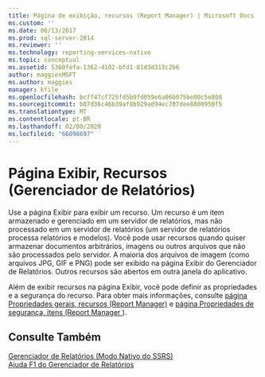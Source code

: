 ```yaml
---
title: Página de exibição, recursos (Report Manager) | Microsoft Docs
ms.custom: ''
ms.date: 06/13/2017
ms.prod: sql-server-2014
ms.reviewer: ''
ms.technology: reporting-services-native
ms.topic: conceptual
ms.assetid: 5360fefa-1362-4102-bfd1-81d3d313c2b6
author: maggiesMSFT
ms.author: maggies
manager: kfile
ms.openlocfilehash: bcff47cf725fd5b9fd059e6a06b075be00c5e808
ms.sourcegitcommit: b87d36c46b39af8b929ad94ec707dee8800950f5
ms.translationtype: MT
ms.contentlocale: pt-BR
ms.lasthandoff: 02/08/2020
ms.locfileid: "66098697"
---
```

# <a name="view-page-resources-report-manager"></a>Página Exibir, Recursos (Gerenciador de Relatórios)
  Use a página Exibir para exibir um recurso. Um recurso é um item armazenado e gerenciado em um servidor de relatórios, mas não processado em um servidor de relatórios (um servidor de relatórios processa relatórios e modelos). Você pode usar recursos quando quiser armazenar documentos arbitrários, imagens ou outros arquivos que não são processados pelo servidor. A maioria dos arquivos de imagem (como arquivos JPG, GIF e PNG) pode ser exibido na página Exibir do Gerenciador de Relatórios. Outros recursos são abertos em outra janela do aplicativo.  
  
 Além de exibir recursos na página Exibir, você pode definir as propriedades e a segurança do recurso. Para obter mais informações, consulte [página Propriedades gerais, recursos &#40;Report Manager&#41;](../../2014/reporting-services/general-properties-page-resources-report-manager.md) e [página Propriedades de segurança, itens &#40;Report Manager ](../../2014/reporting-services/security-properties-page-items-report-manager.md)&#41;.  
  
## <a name="see-also"></a>Consulte Também  
 [Gerenciador de Relatórios &#40;Modo Nativo do SSRS&#41;](../../2014/reporting-services/report-manager-ssrs-native-mode.md)   
 [Ajuda F1 do Gerenciador de Relatórios](../../2014/reporting-services/report-manager-f1-help.md)  
  
  
